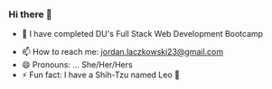 ### Hi there 👋

<!--
**JordanLaczkowski/JordanLaczkowski** is a ✨ _special_ ✨ repository because its `README.md` (this file) appears on your GitHub profile.

Here are some ideas to get you started:-->

- 🔭 I have completed DU's Full Stack Web Development Bootcamp
<!-- - 👯 I’m looking to collaborate on ...--> 
<!-- - 🤔 I’m looking for help with ...--> 
<!-- - 💬 Ask me about ...--> 
- 📫 How to reach me: jordan.laczkowski23@gmail.com
- 😄 Pronouns: ... She/Her/Hers
- ⚡ Fun fact: I have a Shih-Tzu named Leo 🐶

